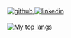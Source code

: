 <a href="https://github.com/dinhtrung21" target="_blank">
    <img src=https://img.shields.io/badge/github-%2324292e.svg?&style=for-the-badge&logo=github&logoColor=white alt=github style="margin-bottom: 5px;" />
</a>
<a href="https://linkedin.com/in/nguyendtrung" target="_blank">
    <img src=https://img.shields.io/badge/linkedin-%231E77B5.svg?&style=for-the-badge&logo=linkedin&logoColor=white alt=linkedin style="margin-bottom: 5px;" />
</a>

[![My top langs](github-readme-stats-git-master-trungs-projects-0367a942.vercel.app/api/top-langs/?username=dinhtrung21&layout=compact&langs_count=10&theme=tokyonight&hide=ShaderLab,HLSL)](https://github.com/anuraghazra/github-readme-stats)
